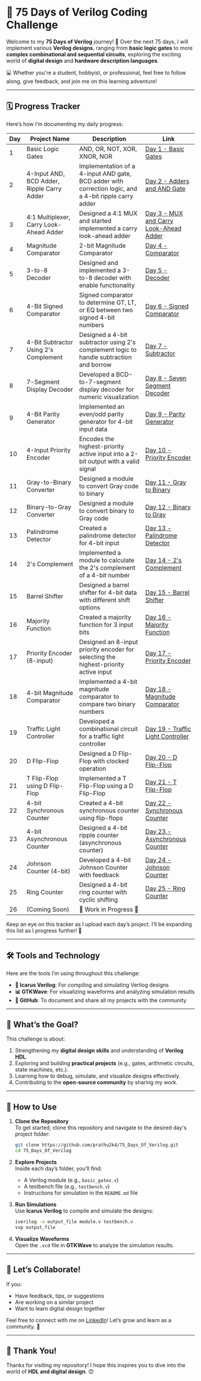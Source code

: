 # 🚀 75 Days of Verilog Coding Challenge  

Welcome to my **75 Days of Verilog** journey! 🎉 Over the next 75 days, I will implement various **Verilog designs**, ranging from **basic logic gates** to more **complex combinational and sequential circuits**, exploring the exciting world of **digital design** and **hardware description languages**.  

💻 Whether you're a student, hobbyist, or professional, feel free to follow along, give feedback, and join me on this learning adventure!  

---

## 🗓️ Progress Tracker  
Here’s how I’m documenting my daily progress:  

| Day | Project Name            | Description                          | Link                          |
|-----|-------------------------|--------------------------------------|-------------------------------|
|  1  | Basic Logic Gates       | AND, OR, NOT, XOR, XNOR, NOR         | [Day 1 - Basic Gates](./Day01)  |
|  2  | 4-Input AND, BCD Adder, Ripple Carry Adder | Implementation of a 4-input AND gate, BCD adder with correction logic, and a 4-bit ripple carry adder | [Day 2 - Adders and AND Gate](./Day02) |
|  3  | 4:1 Multiplexer, Carry Look-Ahead Adder | Designed a 4:1 MUX and started implemented a carry look-ahead adder | [Day 3 - MUX and Carry Look-Ahead Adder](./Day03) |
|  4  | Magnitude Comparator     | 2-bit Magnitude Comparator                     | [Day 4 - Comparator](./Day04)  |
|  5  | 3-to-8 Decoder          | Designed and implemented a 3-to-8 decoder with enable functionality | [Day 5 - Decoder](./Day05)    |
|  6  | 4-Bit Signed Comparator   | Signed comparator to determine GT, LT, or EQ between two signed 4-bit numbers | [Day 6 - Signed Comparator](./Day06) |
|  7  | 4-Bit Subtractor Using 2's Complement | Designed a 4-bit subtractor using 2's complement logic to handle subtraction and borrow | [Day 7 - Subtractor](./Day07) |
|  8  | 7-Segment Display Decoder  | Developed a BCD-to-7-segment display decoder for numeric visualization | [Day 8 - Seven Segment Decoder](./Day08)  |
|  9  | 4-Bit Parity Generator | Implemented an even/odd parity generator for 4-bit input data | [Day 9 - Parity Generator](./Day09) |
| 10  | 4-Input Priority Encoder          | Encodes the highest-priority active input into a 2-bit output with a valid signal | [Day 10 - Priority Encoder](./Day10) |
| 11  | Gray-to-Binary Converter         | Designed a module to convert Gray code to binary | [Day 11 - Gray to Binary](./Day11) |
| 12  | Binary-to-Gray Converter         | Designed a module to convert binary to Gray code | [Day 12 - Binary to Gray](./Day12) |
| 13  | Palindrome Detector             | Created a palindrome detector for 4-bit input | [Day 13 - Palindrome Detector](./Day13) |
| 14  | 2's Complement                   | Implemented a module to calculate the 2's complement of a 4-bit number | [Day 14 - 2's Complement](./Day14) |
| 15  | Barrel Shifter                   | Designed a barrel shifter for 4-bit data with different shift options | [Day 15 - Barrel Shifter](./Day15) |
| 16  | Majority Function               | Created a majority function for 3 input bits | [Day 16 - Majority Function](./Day16) |
| 17  | Priority Encoder (8-input)      | Designed an 8-input priority encoder for selecting the highest-priority active input | [Day 17 - Priority Encoder](./Day17) |
| 18  | 4-bit Magnitude Comparator       | Implemented a 4-bit magnitude comparator to compare two binary numbers | [Day 18 - Magnitude Comparator](./Day18) |
| 19  | Traffic Light Controller         | Developed a combinational circuit for a traffic light controller | [Day 19 - Traffic Light Controller](./Day19) |
| 20  | D Flip-Flop                      | Designed a D Flip-Flop with clocked operation | [Day 20 - D Flip-Flop](./Day20) |
| 21  | T Flip-Flop using D Flip-Flop    | Implemented a T Flip-Flop using a D Flip-Flop | [Day 21 - T Flip-Flop](./Day21) |
| 22  | 4-bit Synchronous Counter        | Created a 4-bit synchronous counter using flip-flops | [Day 22 - Synchronous Counter](./Day22) |
| 23  | 4-bit Asynchronous Counter       | Designed a 4-bit ripple counter (asynchronous counter) | [Day 23 - Asynchronous Counter](./Day23) |
| 24  | Johnson Counter (4-bit)          | Developed a 4-bit Johnson Counter with feedback | [Day 24 - Johnson Counter](./Day24) |
| 25  | Ring Counter                     | Designed a 4-bit ring counter with cyclic shifting | [Day 25 - Ring Counter](./Day25) |
| 26  | (Coming Soon)                     | 🚧 Work in Progress 🚧 |  |


Keep an eye on this tracker as I upload each day’s project. I’ll be expanding this list as I progress further! 🚀  

---

## 🛠️ Tools and Technology  
Here are the tools I’m using throughout this challenge:  

- **🔧 Icarus Verilog**: For compiling and simulating Verilog designs  
- **📊 GTKWave**: For visualizing waveforms and analyzing simulation results  
- **📁 GitHub**: To document and share all my projects with the community  

---

## 🎯 What’s the Goal?  
This challenge is about:  
1. Strengthening my **digital design skills** and understanding of **Verilog HDL**.  
2. Exploring and building **practical projects** (e.g., gates, arithmetic circuits, state machines, etc.).  
3. Learning how to debug, simulate, and visualize designs effectively.  
4. Contributing to the **open-source community** by sharing my work.  

---

## 🔗 How to Use  
1. **Clone the Repository**  
   To get started, clone this repository and navigate to the desired day's project folder:  
   ```bash
   git clone https://github.com/prathu2k4/75_Days_Of_Verilog.git
   cd 75_Days_Of_Verilog
   ```

2. **Explore Projects**  
   Inside each day’s folder, you’ll find:  
   - A Verilog module (e.g., `basic_gates.v`)  
   - A testbench file (e.g., `testbench.v`)  
   - Instructions for simulation in the `README.md` file  

3. **Run Simulations**  
   Use **Icarus Verilog** to compile and simulate the designs:  
   ```bash
   iverilog -o output_file module.v testbench.v  
   vvp output_file  
   ```  

4. **Visualize Waveforms**  
   Open the `.vcd` file in **GTKWave** to analyze the simulation results.  

---

## 🤝 Let’s Collaborate!  
If you:  
- Have feedback, tips, or suggestions  
- Are working on a similar project  
- Want to learn digital design together  

Feel free to connect with me on [LinkedIn](https://www.linkedin.com/in/pratham-jainvs)! Let’s grow and learn as a community. 🌱  

---

## 🙌 Thank You!  
Thanks for visiting my repository! I hope this inspires you to dive into the world of **HDL and digital design**. 😊
